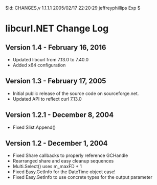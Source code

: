 $Id: CHANGES,v 1.1.1.1 2005/02/17 22:20:29 jeffreyphillips Exp $

# libcurl.NET Change Log

## Version 1.4 - February 16, 2016
- Updated libcurl from 7.13.0 to 7.40.0
- Added x64 configuration

## Version 1.3 - February 17, 2005
- Initial public release of the source code on sourceforge.net. 
- Updated API to reflect curl 7.13.0

## Version 1.2.1 - December 8, 2004
- Fixed Slist.Append()

## Version 1.2 - December 1, 2004
- Fixed Share callbacks to properly reference GCHandle
- Rearranged share and easy cleanup sequences
- Multi.Select() uses m_maxFD + 1
- Fixed Easy.GetInfo for the DateTime object case!
- Fixed Easy.GetInfo to use concrete types for the output parameter
